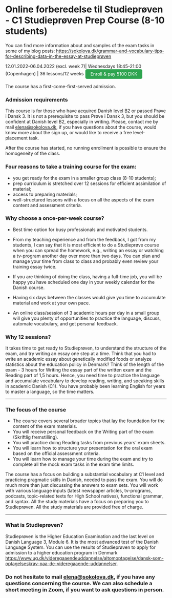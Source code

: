 # Online forberedelse til Studieprøven - C1 Studieprøven Prep Course (8-10 students)

You can find more information about and samples of the exam tasks in some of my blog posts: https://sokolova.dk/grammar-and-vocabulary-tips-for-describing-data-in-the-essay-at-studieprøven

12.01.2022-06.04.2022 (excl. week 7)| Wednesdays 18:45-21:00 (Copenhagen) | 36 lessons/12 weeks <a class="btn" href="https://elenasokolova.podia.com/online-forberedelse-til-studieproven-danish-c1/buy"> Enroll & pay 5100 DKK </a>

The course has a first-come-first-served admission. 

<style>
.btn {
  color: white;
  background-color: #2ea44f;
  border-color: rgba(27,31,35,.1);
  box-shadow: 0 0px 0 rgba(27,31,35,.1),inset 0 1px 0 hsla(0,0%,100%,.03);
  position: relative;
  display: inline-block;
  padding: 5px 16px;
  font-size: 14px
  font-weight: 500;
  line-height: 20px;
  white-space: nowrap;
  vertical-align: middle;
  cursor: pointer;
  border: 1px solid;
  border-radius: 6px;
  text-decoration: none;
}
</style>


### Admission requirements
This course is for those who have acquired Danish level B2 or passed Prøve i Dansk 3. 
It is not a prerequisite to pass Prøve i Dansk 3, but you should be confident at Danish level B2, especially in writing. Please, contact me by mail [elena@sokolova.dk](mailto:elena@sokolova.dk), if you have questions about the course, would know more about the sign up, or would like to receive a free level-placement task.    

After the course has started, no running enrollment is possible to ensure the homogeneity of the class. 

### Four reasons to take a training course for the exam:

* you get ready for the exam in a smaller group class (8-10 students);
* prep curriculum is stretched over 12 sessions for efficient assimilation of material;
* access to preparing materials;
* well-structured lessons with a focus on all the aspects of the exam content and assessment criteria. 


### Why choose a once-per-week course? 

* Best time option for busy professionals and motivated students. 

* From my teaching experience and from the feedback, I got from my students, I can say that it is most efficient to do a Studieprøve course when you can spread the homework, e.g., writing an essay or watching a tv-program another day over more than two days. You can plan and manage your time from class to class and probably even review your training essay twice. 

* If you are thinking of doing the class, having a full-time job, you will be happy you have scheduled one day in your weekly calendar for the Danish course. 

* Having six days between the classes would give you time to accumulate material and work at your own pace.

* An online class/session of 3 academic hours per day in a small group will give you plenty of opportunities to practice the language, discuss, automate vocabulary, and get personal feedback.  


### Why 12 sessions?

It takes time to get ready to Studieprøven, to understand the structure of the exam, and try writing an essay one step at a time. Think that you had to write an academic essay about genetically modified foods or analyze statistics about the education policy in Denmark? Think of the length of the exam - 3 hours for Writing the essay part of the written exam and the Reading part of 1,5 hours. Hence, you need time to practice the language and accumulate vocabulary to develop reading, writing, and speaking skills in academic Danish (C1). You have probably been learning English for years to master a language, so the time matters. 

--------------------------------------------

### The focus of the course
 
* The course covers several broader topics that lay the foundation for the content of the exam materials. 
* You will receive personal feedback on the Writing part of the exam (Skriftlig fremstilling).
* You will practice doing Reading tasks from previous years’ exam sheets. 
* You will learn how to structure your presentation for the oral exam based on the official assessment criteria. 
* You will learn how to manage your time during the exam and try to complete all the mock exam tasks in the exam time limits.  

The course has a focus on building a substantial vocabulary at C1 level and practicing pragmatic skills in Danish, needed to pass the exam. You will do much more than just discussing the answers to exam sets. You will work with various language inputs (latest newspaper articles, tv-programs, podcasts, topic-related texts for High School natives), functional grammar, and syntax. All the study materials have a focus on preparing you to Studieprøven. All the study materials are provided free of charge.

-----------------------------------------

### What is Studieprøven? 

Studieprøven is the Higher Education Examination and the last level on Danish Language 3, Module 6. It is the most advanced test of the Danish Language System. You can use the results of Studieprøven to apply for admission to a higher education program in Denmark https://www.ug.dk/videregaaendeuddannelse/altomoptagelse/dansk-som-optagelseskrav-paa-de-videregaaende-uddannelser. 

### Do not hesitate to mail [elena@sokolova.dk](mailto:elena@sokolova.dk), if you have any questions concerning the course. We can also schedule a short meeting in Zoom, if you want to ask questions in person. 


